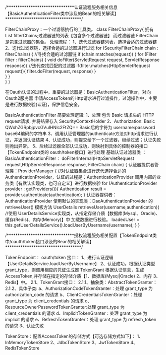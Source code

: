 

/*******************************认证流程服务相关信息【BasicAuthenticationFilter类中涉及的Bean的相关解读】***********************************/

FilterChainProxy：一个过滤器执行的工具类。
class FilterChainProxy{
    拥有 List<SecurityFilterChain> filterChains;过滤器链的列表【包含多个过滤器链】
    而过滤器链 FilterChain 是包含过滤器的集合。
    处理流程：
    1、迭代过滤器链列表，选择合适的过滤器链
    2、迭代过滤器链，选择合适的过滤器进行过滤
    for (SecurityFilterChain chain : filterChains) {
        //寻找合适的过滤器链
    	if (chain.matches(request)) {
           for (Filter filter : filterChains) {
                void doFilter(ServletRequest request, ServletResponse response){
                    //迭代查找匹配的过滤器
                    if(filter.matches(HttpServletRequest request)){
                        filter.doFilter(request, response)
                    }                   
                }
           }			    
    	}
    }
 
在Oauth认证的过程中，重要的过滤器是：BasicAuthenticationFilter，对向Oauth2服务器
申请AccessToken的Http请求进行过滤操作，过滤操作中，主要是进行数据校验(认证)，保护信息安全。

BasicAuthenticationFilter 简要处理逻辑:
    1、处理 包含 Basic 请求头的 HTTP request请求, 并将结果存入 SecurityContextHolder
    2、Authorization: Basic QWxhZGRpbjpvcGVuIHNlc2FtZQ== Basic后的字符为 username:password base64编码的字符串
    3、调用认证管理器的authenticate方法对http请求进行认证，并返回认证结果
    4、认证成功，则提交给下一个过滤器，继续过滤；认证失败则抛出异常。
    5、后续过滤器全部认证成功，则映射到具体的控制器的接口【TokenEndpoint类的 oauth/token接口】进行处理
基础认证过滤器类 ：BasicAuthenticationFilter：
		doFilterInternal(HttpServletRequest request,HttpServletResponse response, FilterChain chain)
			{
				认证器提供者管理类：ProviderManager
					{
						//对认证器集合进行迭代选择合适的 AuthenticationProvider，认证的过程是：AuthenticationProvider 调用内部的业务类【有默认实现类，也可自定义】进行数据校验
						for (AuthenticationProvider provider : getProviders()){
							Authentication result = provider.authenticate(authentication);
						}
						认证器提供者：AuthenticationProvider
						    使用默认的实现类：DaoAuthenticationProvider 的 retrieveUser() 模板方法
						        UserDetails retrieveUser(username,authentication){
						             //使用 UserDetailsService实现类，从指定存储介质【数据库(Mysql、Oracle)、缓存(Redis)、内存(Memory)】中 加载数据进行校验。
						            loadedUser = this.getUserDetailsService().loadUserByUsername(username);
						        }
					}
					
/*******************************授权流程服务相关配置【TokenEndpoint类中/oauth/token接口涉及的Bean的相关解读】***********************************/
		
TokenEndpoint：
    oauth/token 接口：
        1、进行认证逻辑【UserDetailsService.loadUserByUsername】
        2、认证成功，根据认证类型grant_type，则调用相应的凭证生成器 TokenGrant 根据认证信息，生成 AccessToken,并存储在指定的存储介质【1、数据库(Mysql|Oracle) 2、内存 3、Redis】中。
            2.1、TokenGrant接口：
                2.1.1、抽象类：AbstractTokenGranter：
                2.1.2、具体子类:
                       a、AuthorizationCodeTokenGranter：处理 grant_type 为 authorization_code 的请求
                       b、ClientCredentialsTokenGranter：处理 grant_type 为 client_credentials 的请求
                       c、ResourceOwnerPasswordTokenGranter:处理 grant_type 为 client_credentials 的请求
                       d、ImplicitTokenGranter：处理 grant_type 为 implicit 的请求
                       e、RefreshTokenGranter：处理 grant_type 为 refresh_token 的请求
        3、认证失败
        
TokenStore：配置AccessToken的存储方式【可选存储方式如下】：
	  1、InMemoryTokenStore
	  2、JdbcTokenStore
	  3、JwtTokenStore
	  4、RedisTokenStore




 
